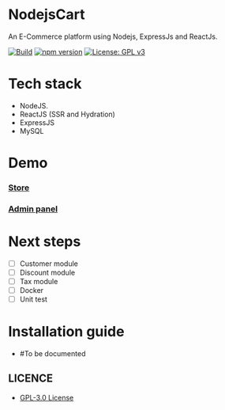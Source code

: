 # NodejsCart
An E-Commerce platform using Nodejs, ExpressJs and ReactJs.

[![Build](https://github.com/nodeonline/nodejscart/actions/workflows/build.yml/badge.svg)](https://github.com/nodeonline/nodejscart/actions/workflows/build.yml)
[![npm version](https://badge.fury.io/js/%40nodejscart%2Fcore.svg)](https://badge.fury.io/js/%40nodejscart%2Fcore)
[![License: GPL v3](https://img.shields.io/badge/License-GPLv3-blue.svg)](https://www.gnu.org/licenses/gpl-3.0)


# Tech stack
- NodeJS.
- ReactJS (SSR and Hydration)
- ExpressJS
- MySQL

# Demo
### [Store](https://demo.nodejscart.com/)
### [Admin panel](https://demo.nodejscart.com/admin/)

# Next steps

- [ ] Customer module
- [ ] Discount module
- [ ] Tax module
- [ ] Docker
- [ ] Unit test

# Installation guide
- #To be documented

## LICENCE
- [GPL-3.0 License](https://github.com/nodeonline/nodejscart/blob/main/LICENSE)

